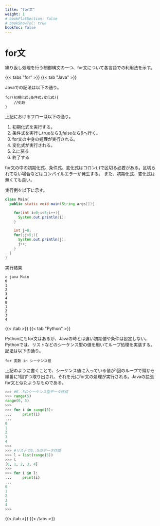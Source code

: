 ```yaml
---
title: "for文"
weight: 1
# bookFlatSection: false
# bookShowToC: true
bookToc: false
---
```


# for文

繰り返し処理を行う制御構文の一つ、for文について各言語での利用法を示す。  

{{< tabs "for" >}}
{{< tab "Java" >}}

Javaでの記法は以下の通り。

```
for(初期化式;条件式;変化式){
    //処理
}
```

上記におけるフローは以下の通り。  

1. 初期化式を実行する。
2. 条件式を実行しtrueなら3,falseなら6へ行く。
3. for文の中身の処理が実行される。
4. 変化式が実行される。
5. 2.に戻る
6. 終了する

for文の中の初期化式、条件式、変化式はコロン(;)で区切る必要がある。区切られてない場合などはコンパイルエラーが発生する。
また、初期化式、変化式は無くても良い。  

実行例を以下に示す。  

```java
class Main{
  public static void main(String args[]){

    for(int i=0;i<5;i++){
      System.out.println(i);
    }

    int j=0;
    for(;j<5;){
      System.out.println(j);
      j++;
    }
  }
}
```

実行結果

```
> java Main      
0
1
2
3
4
0
1
2
3
4
```

{{< /tab >}}
{{< tab "Python" >}}

Pythonにもfor文はあるが、Javaの時とは違い初期値や条件は設定しない。  
Pythonでは、リストなどのシーケンス型の値を用いてループ処理を実装する。記法は以下の通り。  

`for 変数 in シーケンス値`

上記のように書くことで、シーケンス値に入っている値が1回のループで頭から順番に1個ずつ取り出され、それを元にfor文の処理が実行される。Javaの拡張for文と似たようなものである。  


```python
>>> #0..5のシーケンス型データ作成
>>> range(5)         
range(0, 5)
>>> 
>>> for i in range(5):
...     print(i)
... 
0
1
2
3
4
>>>
>>> #リストで0..5のデータ作成
>>> l = list(range(5)) 
>>> l
[0, 1, 2, 3, 4]
>>>
>>> for i in l:
...     print(i)
... 
0
1
2
3
4
>>> 
```

{{< /tab >}}
{{< /tabs >}}